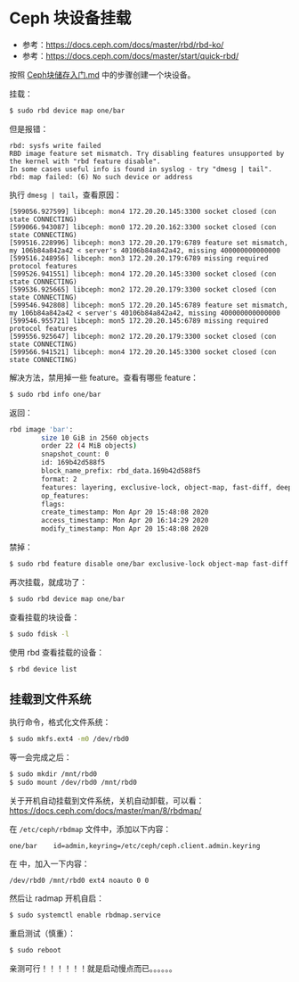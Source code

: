 # Ceph 块设备挂载

- 参考：https://docs.ceph.com/docs/master/rbd/rbd-ko/
- 参考：https://docs.ceph.com/docs/master/start/quick-rbd/



按照  [Ceph块储存入门.md](Ceph块储存入门.md)  中的步骤创建一个块设备。

挂载：

```bash
$ sudo rbd device map one/bar
```

但是报错：

```
rbd: sysfs write failed
RBD image feature set mismatch. Try disabling features unsupported by the kernel with "rbd feature disable".
In some cases useful info is found in syslog - try "dmesg | tail".
rbd: map failed: (6) No such device or address
```

执行 `dmesg | tail`，查看原因：

```
[599056.927599] libceph: mon4 172.20.20.145:3300 socket closed (con state CONNECTING)
[599066.943087] libceph: mon0 172.20.20.162:3300 socket closed (con state CONNECTING)
[599516.228996] libceph: mon3 172.20.20.179:6789 feature set mismatch, my 106b84a842a42 < server's 40106b84a842a42, missing 400000000000000
[599516.248956] libceph: mon3 172.20.20.179:6789 missing required protocol features
[599526.941551] libceph: mon4 172.20.20.145:3300 socket closed (con state CONNECTING)
[599536.925665] libceph: mon2 172.20.20.179:3300 socket closed (con state CONNECTING)
[599546.942808] libceph: mon5 172.20.20.145:6789 feature set mismatch, my 106b84a842a42 < server's 40106b84a842a42, missing 400000000000000
[599546.955721] libceph: mon5 172.20.20.145:6789 missing required protocol features
[599556.925647] libceph: mon2 172.20.20.179:3300 socket closed (con state CONNECTING)
[599566.941521] libceph: mon4 172.20.20.145:3300 socket closed (con state CONNECTING)
```

解决方法，禁用掉一些 feature。查看有哪些 feature：

```bash
$ sudo rbd info one/bar
```

返回：

```bash
rbd image 'bar':
        size 10 GiB in 2560 objects
        order 22 (4 MiB objects)
        snapshot_count: 0
        id: 169b42d588f5
        block_name_prefix: rbd_data.169b42d588f5
        format: 2
        features: layering, exclusive-lock, object-map, fast-diff, deep-flatten
        op_features: 
        flags: 
        create_timestamp: Mon Apr 20 15:48:08 2020
        access_timestamp: Mon Apr 20 16:14:29 2020
        modify_timestamp: Mon Apr 20 15:48:08 2020
```

禁掉：

```bash
$ sudo rbd feature disable one/bar exclusive-lock object-map fast-diff deep-flatten
```

再次挂载，就成功了：

```bash
$ sudo rbd device map one/bar
```

查看挂载的块设备：

```bash
$ sudo fdisk -l
```

使用 rbd 查看挂载的设备：

```bash
$ rbd device list
```



## 挂载到文件系统

执行命令，格式化文件系统：

```bash
$ sudo mkfs.ext4 -m0 /dev/rbd0
```

等一会完成之后：

```bash
$ sudo mkdir /mnt/rbd0
$ sudo mount /dev/rbd0 /mnt/rbd0
```

关于开机自动挂载到文件系统，关机自动卸载，可以看：https://docs.ceph.com/docs/master/man/8/rbdmap/

在 `/etc/ceph/rbdmap` 文件中，添加以下内容：

```
one/bar    id=admin,keyring=/etc/ceph/ceph.client.admin.keyring
```

在 中，加入一下内容：

```
/dev/rbd0 /mnt/rbd0 ext4 noauto 0 0
```

然后让 radmap 开机自启：

```bash
$ sudo systemctl enable rbdmap.service
```

重启测试（慎重）：

```bash
$ sudo reboot
```

亲测可行！！！！！！就是启动慢点而已。。。。。。





